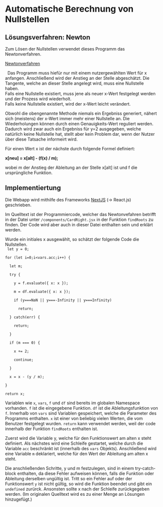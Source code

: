 # Automatische Berechnung von Nullstellen

## Lösungsverfahren: Newton

Zum Lösen der Nullstellen verwendet dieses Programm das Newtonverfahren.

<a href="https://de.wikipedia.org/wiki/Newtonverfahren">Newtonverfahren</a>

  Das Programm muss hiefür nur mit einem nutzergewählten Wert für x anfangen. Anschließend wird der Anstieg an der Stelle abgeschätzt. Die Tangente, welche an dieser Stelle angelegt wird, muss eine Nullstelle haben.  
Falls eine Nullstelle existiert, muss jene als neuer x-Wert festgelegt werden und der Prozess wird wiederholt.  
Falls keine Nullstelle existiert, wird der x-Wert leicht verändert.

Obwohl die obengenannte Methode niemals ein Ergebniss generiert, nähert sich (meistens) der x-Wert immer mehr einer Nullstelle an. Die Wiederholungen können durch einen Genauigkeits-Wert reguliert werden.  
Dadurch wird zwar auch ein Ergebniss für y=2 ausgegeben, welche natürlich keine Nullstelle hat, stellt aber kein Problem dar, wenn der Nutzer über diese Tatsache informeirt wird.

Für einen Wert x ist der nächste durch folgende Formel definiert:

<b> x[neu] = x[alt] - (f(x) / m); </b>

wobei m der Anstieg der Ableitung an der Stelle x[alt] ist und f die ursprüngliche Funktion.

## Implementiertung

Die Webapp wird mithilfe des Frameworks [NextJS](https://www.nextjs.org) (-> React.js) geschrieben.

Im Quelltext ist der Programmiercode, welcher das Newtonvefahren betrifft in der Datei unter `/components/CardRight.jsx` in der Funktion `findRoots` zu finden. Der Code wird aber auch in dieser Datei enthalten sein und erklärt werden.

Wurde ein initiales x ausgewählt, so schätzt der folgende Code die Nullstellen.  
<code style="white-space: pre">
let y = 0;  
for (let i=0;i<vars.acc;i++) {  
  let m;  
  try {  
    y = f.evaluate({ x: x });  
    m = df.evaluate({ x: x });  
    if (y===NaN || y===-Infinity || y===Infinity)  
      return;  
  } catch(err) {  
    return;  
  }  
  if (m === 0) {  
    x += 2;  
    continue;  
  }  
  x = x - (y / m);  
}  
return x;
</code>

Variablen wie `x`, `vars`, `f` und `df` sind bereits im globalen Namespace vorhanden. `f` ist die eingegebene Funktion. `df` ist die Ableitungsfunktion von `f`. Innerhalb von `vars` sind Variablen gespeichert, welche die Parameter des Programms enthalten. `x` ist einer von beliebig vielen Werten, die vom Benutzer festgelegt wurden. `return` kann verwendet werden, weil der code innerhalb der Funktion `findRoots` enthalten ist.

Zuerst wird die Variable y, welche für den Funktionswert am alten x steht definiert. Als nächstes wird eine Schleife gestartet, welche durch die Variable `acc` beschränkt ist (innerhalb des `vars` Objekts). Anschließend wird eine Variable `m` deklariert, welche für den Wert der Ableitung am alten x steht.

Die anschließenden Schritte, y und m festzulegen, sind in einem try-catch-block enthalten, da diese Fehler aufweisen können, falls die Funktion oder Ableitung derselben ungültig ist. Tritt so ein Fehler auf oder der Funktionswert `y` ist nicht gültig, so wird die Funktion beendet und gibt ein `undefined` zurürck. Ansonsten sollte x nach der Schleife zurückgegeben werden. (Im originalen Quelltext wird es zu einer Menge an Lösungen hinzugefügt.)

